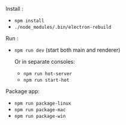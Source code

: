 Install :
- `npm install`
- `./node_modules/.bin/electron-rebuild`

Run :
- `npm run dev` (start both main and renderer)

    Or in separate consoles:
    - `npm run hot-server`
    - `npm run start-hot`


Package app:
- `npm run package-linux`
- `npm run package-mac`
- `npm run package-win`
